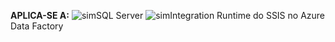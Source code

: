 <Token>**APLICA-SE A:** ![sim](media/yes.png)SQL Server ![sim](media/yes.png)Integration Runtime do SSIS no Azure Data Factory</Token>
